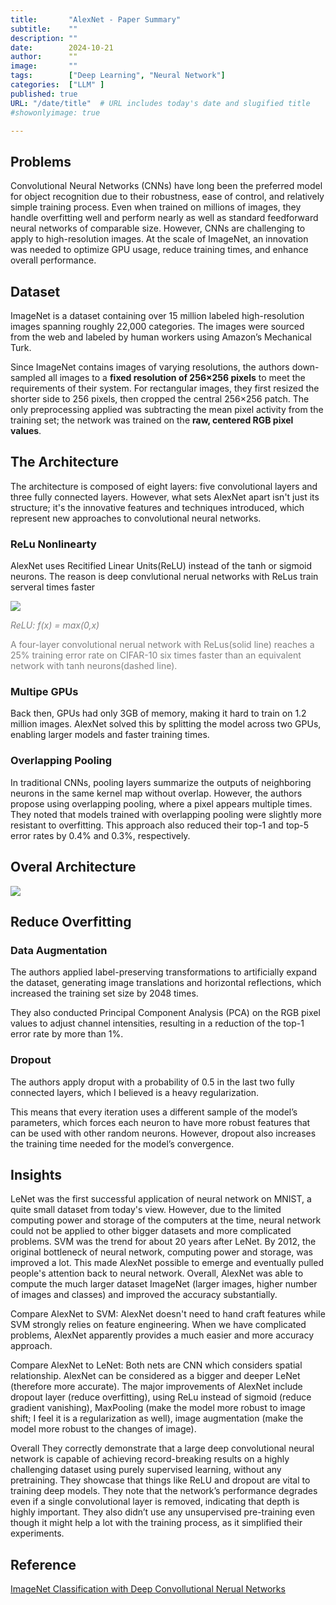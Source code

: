 ```yaml
---
title:       "AlexNet - Paper Summary"
subtitle:    ""
description: ""
date:        2024-10-21
author:      ""
image:       ""
tags:        ["Deep Learning", "Neural Network"]
categories:  ["LLM" ]
published: true
URL: "/date/title"  # URL includes today's date and slugified title
#showonlyimage: true

---
```


## Problems
Convolutional Neural Networks (CNNs) have long been the preferred model for object recognition due to their robustness, ease of control, and relatively simple training process. Even when trained on millions of images, they handle overfitting well and perform nearly as well as standard feedforward neural networks of comparable size. However, CNNs are challenging to apply to high-resolution images. At the scale of ImageNet, an innovation was needed to optimize GPU usage, reduce training times, and enhance overall performance.

## Dataset
ImageNet is a dataset containing over 15 million labeled high-resolution images spanning roughly 22,000 categories. The images were sourced from the web and labeled by human workers using Amazon’s Mechanical Turk. 

Since ImageNet contains images of varying resolutions, the authors down-sampled all images to a **fixed resolution of 256×256 pixels** to meet the requirements of their system. For rectangular images, they first resized the shorter side to 256 pixels, then cropped the central 256×256 patch. The only preprocessing applied was subtracting the mean pixel activity from the training set; the network was trained on the **raw, centered RGB pixel values**.


## The Architecture
The architecture is composed of eight layers: five convolutional layers and three fully connected layers. However, what sets AlexNet apart isn't just its structure; it's the innovative features and techniques introduced, which represent new approaches to convolutional neural networks.

### ReLu Nonlinearty
AlexNet uses Recitified Linear Units(ReLU) instead of the tanh or sigmoid neurons. The reason is deep convlutional nerual networks with ReLus train serveral times faster

![](/img/2024-10-21/ReLU.png)

<font color ="grey">*ReLU: f(x) = max(0,x)*</font>

<font color ="grey"> A four-layer convolutional nerual network with ReLus(solid line) reaches a 25% training error rate on CIFAR-10 six times faster than an equivalent network with tanh neurons(dashed line). </font>

### Multipe GPUs
Back then, GPUs had only 3GB of memory, making it hard to train on 1.2 million images. AlexNet solved this by splitting the model across two GPUs, enabling larger models and faster training times.

### Overlapping Pooling
In traditional CNNs, pooling layers summarize the outputs of neighboring neurons in the same kernel map without overlap. However, the authors propose using overlapping pooling, where a pixel appears multiple times. They noted that models trained with overlapping pooling were slightly more resistant to overfitting. This approach also reduced their top-1 and top-5 error rates by 0.4% and 0.3%, respectively.

## Overal Architecture
![](/img/2024/10-21/AlexNet.png)

## Reduce Overfitting
### Data Augmentation

The authors applied label-preserving transformations to artificially expand the dataset, generating image translations and horizontal reflections, which increased the training set size by 2048 times.

They also conducted Principal Component Analysis (PCA) on the RGB pixel values to adjust channel intensities, resulting in a reduction of the top-1 error rate by more than 1%.

### Dropout
The authors apply droput with a probability of 0.5 in the last two fully connected layers, which I believed is a heavy regularization. 

This means that every iteration uses a different sample of the model’s parameters, which forces each neuron to have more robust features that can be used with other random neurons. However, dropout also increases the training time needed for the model’s convergence.




## Insights
LeNet was the first successful application of neural network on MNIST, a quite small dataset from today's view. However, due to the limited computing power and storage of the computers at the time, neural network could not be applied to other bigger datasets and more complicated problems. SVM was the trend for about 20 years after LeNet. By 2012, the original bottleneck of neural network, computing power and storage, was improved a lot. This made AlexNet possible to emerge and eventually pulled people's attention back to neural network. Overall, AlexNet was able to compute the much larger dataset ImageNet (larger images, higher number of images and classes) and improved the accuracy substantially.

Compare AlexNet to SVM: AlexNet doesn't need to hand craft features while SVM strongly relies on feature engineering. When we have complicated problems, AlexNet apparently provides a much easier and more accuracy approach.

Compare AlexNet to LeNet: Both nets are CNN which considers spatial relationship. AlexNet can be considered as a bigger and deeper LeNet (therefore more accurate). The major improvements of AlexNet include dropout layer (reduce overfitting), using ReLu instead of sigmoid (reduce gradient vanishing), MaxPooling (make the model more robust to image shift; I feel it is a regularization as well), image augmentation (make the model more robust to the changes of image).

Overall They correctly demonstrate that a large deep convolutional neural network is capable of achieving record-breaking results on a highly challenging dataset using purely supervised learning, without any pretraining. They showcase that things like ReLU and dropout are vital to training deep models. They note that the network’s performance degrades even if a single convolutional layer is removed, indicating that depth is highly important. They also didn’t use any unsupervised pre-training even though it might help a lot with the training process, as it simplified their experiments.

## Reference
[ImageNet Classification with Deep Convollutional Nerual Networks](https://proceedings.neurips.cc/paper_files/paper/2012/file/c399862d3b9d6b76c8436e924a68c45b-Paper.pdf)